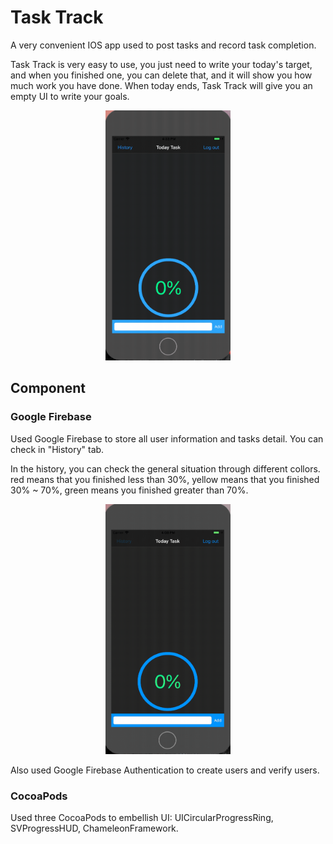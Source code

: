 # Task Track

A very convenient IOS app used to post tasks and record task completion.

Task Track is very easy to use, you just need to write your today's target, and when you finished one, you can delete that, and it will show you how much work you have done. When today ends, Task Track will give you an empty UI to write your goals.

<div align=center><img width="200" height="400" src="https://github.com/JiananWen/Task-Track/blob/master/Image/Intro.gif"/></div>

## Component

### Google Firebase

Used Google Firebase to store all user information and tasks detail. You can check in "History" tab. 

In the history, you can check the general situation through different collors. red means that you finished less than 30%, yellow means that you finished 30% ~ 70%, green means you finished greater than 70%.

<div align=center><img width="200" height="400" src="https://github.com/JiananWen/Task-Track/blob/master/Image/Firebase.gif"/></div> 


Also used Google Firebase Authentication to create users and verify users.

### CocoaPods

Used three CocoaPods to embellish UI: UICircularProgressRing, SVProgressHUD, ChameleonFramework.











